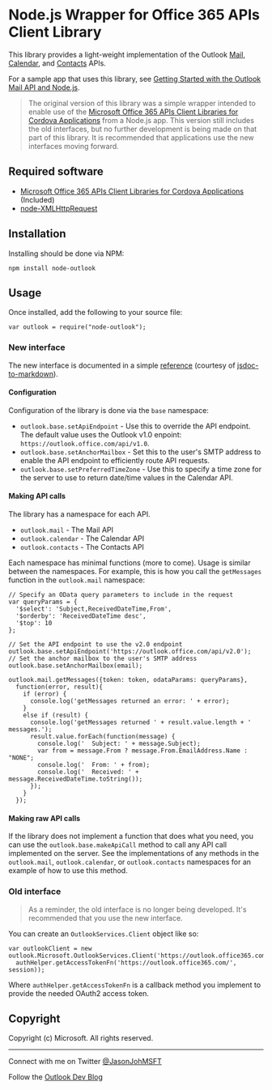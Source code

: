 # Node.js Wrapper for Office 365 APIs Client Library #

This library provides a light-weight implementation of the Outlook [Mail](https://msdn.microsoft.com/office/office365/APi/mail-rest-operations), [Calendar](https://msdn.microsoft.com/office/office365/APi/calendar-rest-operations), and [Contacts](https://msdn.microsoft.com/office/office365/APi/contacts-rest-operations) APIs. 

For a sample app that uses this library, see [Getting Started with the Outlook Mail API and Node.js](https://github.com/jasonjoh/node-tutorial).

> The original version of this library was a simple wrapper intended to enable use of the [Microsoft Office 365 APIs Client Libraries for Cordova Applications](https://www.nuget.org/packages/Microsoft.Office365.ClientLib.JS/) from a Node.js app. This version still includes the old interfaces, but no further development is being made on that part of this library. It is recommended that applications use the new interfaces moving forward.

## Required software ##

- [Microsoft Office 365 APIs Client Libraries for Cordova Applications](https://www.nuget.org/packages/Microsoft.Office365.ClientLib.JS/) (Included)
- [node-XMLHttpRequest](https://github.com/driverdan/node-XMLHttpRequest)

## Installation ##

Installing should be done via NPM:

    npm install node-outlook

## Usage ##

Once installed, add the following to your source file:

    var outlook = require("node-outlook");

### New interface ###

The new interface is documented in a simple [reference](reference/node-outlook.md) (courtesy of [jsdoc-to-markdown](https://github.com/jsdoc2md/jsdoc-to-markdown)).

#### Configuration ####

Configuration of the library is done via the `base` namespace:

- `outlook.base.setApiEndpoint` - Use this to override the API endpoint. The default value uses the Outlook v1.0 enpoint: `https://outlook.office.com/api/v1.0`.
- `outlook.base.setAnchorMailbox` - Set this to the user's SMTP address to enable the API endpoint to efficiently route API requests.
- `outlook.base.setPreferredTimeZone` - Use this to specify a time zone for the server to use to return date/time values in the Calendar API.

#### Making API calls ####

The library has a namespace for each API.

- `outlook.mail` - The Mail API
- `outlook.calendar` - The Calendar API
- `outlook.contacts` - The Contacts API

Each namespace has minimal functions (more to come). Usage is similar between the namespaces. For example, this is how you call the `getMessages` function in the `outlook.mail` namespace:

    // Specify an OData query parameters to include in the request
    var queryParams = {
      '$select': 'Subject,ReceivedDateTime,From',
      '$orderby': 'ReceivedDateTime desc',
      '$top': 10
    };
    
    // Set the API endpoint to use the v2.0 endpoint
    outlook.base.setApiEndpoint('https://outlook.office.com/api/v2.0');
    // Set the anchor mailbox to the user's SMTP address
    outlook.base.setAnchorMailbox(email);
    
    outlook.mail.getMessages({token: token, odataParams: queryParams},
      function(error, result){
        if (error) {
          console.log('getMessages returned an error: ' + error);
        }
        else if (result) {
          console.log('getMessages returned ' + result.value.length + ' messages.');
          result.value.forEach(function(message) {
            console.log('  Subject: ' + message.Subject);
            var from = message.From ? message.From.EmailAddress.Name : "NONE";
            console.log('  From: ' + from);
            console.log('  Received: ' + message.ReceivedDateTime.toString());
          });
        }
      });
      
#### Making raw API calls ####

If the library does not implement a function that does what you need, you can use the `outlook.base.makeApiCall` method to call any API call implemented on the server. See the implementations of any methods in the `outlook.mail`, `outlook.calendar`, or `outlook.contacts` namespaces for an example of how to use this method.

### Old interface ###

> As a reminder, the old interface is no longer being developed. It's recommended that you use the new interface.

You can create an `OutlookServices.Client` object like so:

    var outlookClient = new outlook.Microsoft.OutlookServices.Client('https://outlook.office365.com/api/v1.0',  
      authHelper.getAccessTokenFn('https://outlook.office365.com/', session)); 

Where `authHelper.getAccessTokenFn` is a callback method you implement to provide the needed OAuth2 access token.

## Copyright ##

Copyright (c) Microsoft. All rights reserved.

----------
Connect with me on Twitter [@JasonJohMSFT](https://twitter.com/JasonJohMSFT)

Follow the [Outlook Dev Blog](http://blogs.msdn.com/b/exchangedev/)
